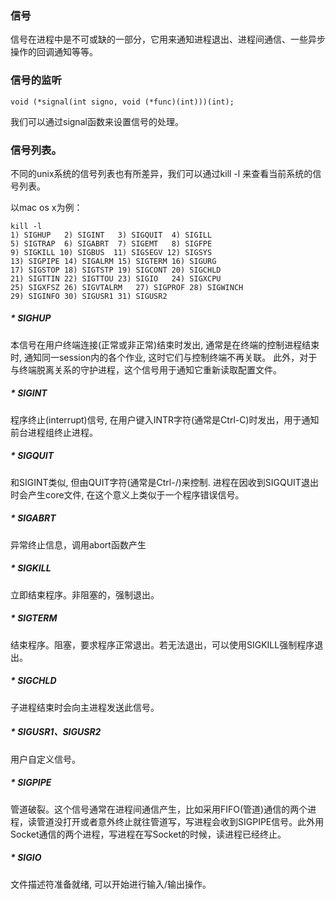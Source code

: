 ### 信号
信号在进程中是不可或缺的一部分，它用来通知进程退出、进程间通信、一些异步操作的回调通知等等。

### 信号的监听
    
    void (*signal(int signo, void (*func)(int)))(int);

我们可以通过signal函数来设置信号的处理。

### 信号列表。
不同的unix系统的信号列表也有所差异，我们可以通过kill -l 来查看当前系统的信号列表。

以mac os x为例：

    kill -l
    1) SIGHUP   2) SIGINT   3) SIGQUIT  4) SIGILL
    5) SIGTRAP  6) SIGABRT  7) SIGEMT   8) SIGFPE
    9) SIGKILL 10) SIGBUS  11) SIGSEGV 12) SIGSYS
    13) SIGPIPE 14) SIGALRM 15) SIGTERM 16) SIGURG
    17) SIGSTOP 18) SIGTSTP 19) SIGCONT 20) SIGCHLD
    21) SIGTTIN 22) SIGTTOU 23) SIGIO   24) SIGXCPU
    25) SIGXFSZ 26) SIGVTALRM   27) SIGPROF 28) SIGWINCH
    29) SIGINFO 30) SIGUSR1 31) SIGUSR2

##### * SIGHUP

本信号在用户终端连接(正常或非正常)结束时发出, 通常是在终端的控制进程结束时, 通知同一session内的各个作业, 这时它们与控制终端不再关联。
此外，对于与终端脱离关系的守护进程，这个信号用于通知它重新读取配置文件。

##### * SIGINT

程序终止(interrupt)信号, 在用户键入INTR字符(通常是Ctrl-C)时发出，用于通知前台进程组终止进程。

##### * SIGQUIT

和SIGINT类似, 但由QUIT字符(通常是Ctrl-/)来控制. 进程在因收到SIGQUIT退出时会产生core文件, 在这个意义上类似于一个程序错误信号。

##### * SIGABRT

异常终止信息，调用abort函数产生

##### * SIGKILL

立即结束程序。非阻塞的，强制退出。

##### * SIGTERM

结束程序。阻塞，要求程序正常退出。若无法退出，可以使用SIGKILL强制程序退出。

##### * SIGCHLD

子进程结束时会向主进程发送此信号。

##### * SIGUSR1、SIGUSR2

用户自定义信号。

##### * SIGPIPE

管道破裂。这个信号通常在进程间通信产生，比如采用FIFO(管道)通信的两个进程，读管道没打开或者意外终止就往管道写，写进程会收到SIGPIPE信号。此外用Socket通信的两个进程，写进程在写Socket的时候，读进程已经终止。

##### * SIGIO

文件描述符准备就绪, 可以开始进行输入/输出操作。



